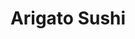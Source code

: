 ---
layout: place
title: Arigato Sushi
permalink: /utah/west-jordan/arigato-sushi.html
stateAbbr: UT
stateName: Utah
cityName: West Jordan
seo:
  type: restaurant
  links: null
place_id: ChIJKbb5roqJUocRbW5Pxqf2AJw
photos:
  - name: >-
      places/ChIJKbb5roqJUocRbW5Pxqf2AJw/photos/AeeoHcJCsH_MHcE90FPimEPNg4txWs56TfWbpHKa8h3bZnXp4TMgzdvdJ3zJgrCqAyKuxZza-WgCKCw1WzRMousURav4NBPrs8r37D0WroS4TPqqwdssuO-GnYoCjCqRP4OtEgBC3DKEbLW1aJgPr2ZIRcALvTTJWyZs7ABS2xJ8A0xuv8IJ5E7NukSdtzztat8h3DNHW33ib42NBZDWpWEcPLLsBLv2DGuJk-c6J2azqKEVQWUMz7Te3O7QCF_u1PdDAbMby3UdVqsvwjDw9Q1vL11fElTzELHYIkWjKCmi-9fQbA
    widthPx: 3024
    heightPx: 4032
    authorAttributions:
      - displayName: Arigato Sushi
        uri: https://maps.google.com/maps/contrib/102629099273768834213
        photoUri: >-
          https://lh3.googleusercontent.com/a-/ALV-UjXBx_iO_a6ylNNxfTGfT5g393vrpgMWqmEwJMfgrugbkvO-CcQ=s100-p-k-no-mo
    flagContentUri: >-
      https://www.google.com/local/imagery/report/?cb_client=maps_api_places.places_api&image_key=!1e10!2sAF1QipMKxmbIkeEJGhanOk9GIKg3WdDc8US8QGMj7yOW&hl=en-US
    googleMapsUri: >-
      https://www.google.com/maps/place//data=!3m4!1e2!3m2!1sAF1QipMKxmbIkeEJGhanOk9GIKg3WdDc8US8QGMj7yOW!2e10!4m2!3m1!1s0x8752898aaef9b629:0x9c00f6a7c64f6e6d
  - name: >-
      places/ChIJKbb5roqJUocRbW5Pxqf2AJw/photos/AeeoHcI3ND07A6W9mhmGrrhZ8yjQIlHdciJ03AN1peoTbevptpnHkTAxJxmrFPRoaItVw82YgV5iFa88McOzzlKdKBrSJKVZHL6Vlflcq85B63BSnx-1eW-FmS7xPSvVJxMlHVwwjELH1Dv6Wpt4SqXRXO6GvWxGJHYBrvGxKwix1UGNQ_AS1crmkzsZv4bnZIXWyMlTb89Da13wZbNxJshuwDLazIvu-23Vqo9mDlIu1fFRjyLGlZhpOCLD6bxNEnGkRV9BoSgcBC5tV2W0L4Z8kGUzxcw7OVPuLt2Nlto-lv046A
    widthPx: 1536
    heightPx: 2304
    authorAttributions:
      - displayName: Arigato Sushi
        uri: https://maps.google.com/maps/contrib/102629099273768834213
        photoUri: >-
          https://lh3.googleusercontent.com/a-/ALV-UjXBx_iO_a6ylNNxfTGfT5g393vrpgMWqmEwJMfgrugbkvO-CcQ=s100-p-k-no-mo
    flagContentUri: >-
      https://www.google.com/local/imagery/report/?cb_client=maps_api_places.places_api&image_key=!1e10!2sAF1QipN6ieLzTMBIS1yu_dNEJj7vEWZlxnNgLr3dVI0E&hl=en-US
    googleMapsUri: >-
      https://www.google.com/maps/place//data=!3m4!1e2!3m2!1sAF1QipN6ieLzTMBIS1yu_dNEJj7vEWZlxnNgLr3dVI0E!2e10!4m2!3m1!1s0x8752898aaef9b629:0x9c00f6a7c64f6e6d
  - name: >-
      places/ChIJKbb5roqJUocRbW5Pxqf2AJw/photos/AeeoHcI27jMIgE4Ck7m2fZLCNUgOb1CbRY0y9z8pn6VZk17iTiPPwhJkMJNL-6a4z-W3T_YZAo4yA4s3RPqkZDjiDVBhoqZ5KzFfaOpX8ojINYnEMRW_PWXv2i_zdKSrrMIaFYWlrZ0K3xl9eDHQUjmnih4GRPMAtxhhM3zt__WCkHwTwBGT7iyemDlnhjyYfJGdN-aepu0D_xMbVT1ORNv-WVDKDW_9MpDsM2XA_4OJWwPOJzw4gYB-pNMSzCDsHgwoIatJQ-e1AAyYobdXhlklV9lMKR756iSJEclJiJKAvmqoXBRH60hEPtJjjs7QBEF602XtzFTG6gzYVlSZpaMUP7MxwWnQIqrg5VSi11aef11ET4Y_y1TkC_yzVDf9jf7_q5Vike-0mNu_JD7oyvZrPjJpPRwGQJK1hzfSlCNwZzhze14h4QqPeW7jmzSi5M7d
    widthPx: 4000
    heightPx: 3000
    authorAttributions:
      - displayName: Roxana Cruz
        uri: https://maps.google.com/maps/contrib/109626557363575317144
        photoUri: >-
          https://lh3.googleusercontent.com/a/ACg8ocKzW-XTA0jckf3U0rJQZocgI4mvCTEIw1Y2wrXCrWuqyyZwMA=s100-p-k-no-mo
    flagContentUri: >-
      https://www.google.com/local/imagery/report/?cb_client=maps_api_places.places_api&image_key=!1e10!2sCIABIhADycKz9AcQXGf3FW8ABOio&hl=en-US
    googleMapsUri: >-
      https://www.google.com/maps/place//data=!3m4!1e2!3m2!1sCIABIhADycKz9AcQXGf3FW8ABOio!2e10!4m2!3m1!1s0x8752898aaef9b629:0x9c00f6a7c64f6e6d
  - name: >-
      places/ChIJKbb5roqJUocRbW5Pxqf2AJw/photos/AeeoHcIYXu5uKWWrbKtC7ZRaqfac_ELlQ33Jq9Ugu2UuTqCjT7OO0TWH6J0dQ5NXvoLhChDZAUrWquSWaqHAHtUx5vtYqjVJNc0_gWiYJ3UKQjojB_m1-OwjA49HeF9piqjjKomxNl_QwD3fvONkJskV7GJsmsktak42Zck5XQW1DFj-eQAZZu3GsM6lF1JCbtCAkDBUVs-ZpbQhvCBZo-jy-YF4koajqC4ULef-__uyhmzrAVE4zdMUEWqoKJPXSnpgukXPt-Wv-t1gMMrqbFgRo2YLBVgoLqfM_S8BNR9_KPNW_sgtWZf9Kct6reSO798HGiXHUgnMI2_SyhTyfxQTpCPs7ONT8xeTVDlV0QCtErZKEaKU1R_kh_tRfgI4914x_lpHCgZUXorpJqeKj2geKUYNK0hzXKPH6a1yfADCJsuHPGAV
    widthPx: 4080
    heightPx: 3072
    authorAttributions:
      - displayName: Heather Schettler
        uri: https://maps.google.com/maps/contrib/108654385799552052872
        photoUri: >-
          https://lh3.googleusercontent.com/a-/ALV-UjXZlAcbNKcgL6R4z6othkEUMbe4wbQEh-y_pc7peDFl4j_RmvS20Q=s100-p-k-no-mo
    flagContentUri: >-
      https://www.google.com/local/imagery/report/?cb_client=maps_api_places.places_api&image_key=!1e10!2sCIHM0ogKEICAgICjsND9swE&hl=en-US
    googleMapsUri: >-
      https://www.google.com/maps/place//data=!3m4!1e2!3m2!1sCIHM0ogKEICAgICjsND9swE!2e10!4m2!3m1!1s0x8752898aaef9b629:0x9c00f6a7c64f6e6d
  - name: >-
      places/ChIJKbb5roqJUocRbW5Pxqf2AJw/photos/AeeoHcIVU4jqQ0HoTc4oDDrorFC5FpJMk3e7eo7lGQJLd9pBXc5fwGyXppLUWSRiX3tEf_oL52wTfQUDmVNaBLwx52R7U7rGtdMmv97QekNZalfevjDyrxUIfNcaWT1ZzLRlE0qCX3S6WIlZj0CjNYkOKtKmAsWoIyPOS_IAvnQvZQUuUhl1itavSw2zouoD59S6-mPQBQHE4aXF8qleKtN4V-nx9H3j6tfx6OpjcBUJcA_BeTFeNKz5xpxIZ0ZTU2dsvIcw5LQiztgtPbm-Nj637B6-ZsnrzMoxkpef7Ul9cy6_yio6cRZj5P9xNyTbKwxy1mTa-9e9WFir9HJZyVucSw4kR4yuaWxXe583pwLwZyXPvvnREpLdTHK2s6GymnMCgkjpx3bw3f2D9X5NzJwZGDDJe0ta7vAMGMGam0gtzBqPnA
    widthPx: 2252
    heightPx: 4000
    authorAttributions:
      - displayName: Nohemi Pirela
        uri: https://maps.google.com/maps/contrib/117863220318318816548
        photoUri: >-
          https://lh3.googleusercontent.com/a-/ALV-UjX0SHfVdPmqVhItTyYXlWdjPw6GBAFe7vq75yRArtC473QL5lN_Xg=s100-p-k-no-mo
    flagContentUri: >-
      https://www.google.com/local/imagery/report/?cb_client=maps_api_places.places_api&image_key=!1e10!2sCIHM0ogKEICAgMDIgInWCQ&hl=en-US
    googleMapsUri: >-
      https://www.google.com/maps/place//data=!3m4!1e2!3m2!1sCIHM0ogKEICAgMDIgInWCQ!2e10!4m2!3m1!1s0x8752898aaef9b629:0x9c00f6a7c64f6e6d
  - name: >-
      places/ChIJKbb5roqJUocRbW5Pxqf2AJw/photos/AeeoHcLd7GoqD9gHuBc_7k45QMYmRi5Kl6iiO9c0uhR1UO7DTaFbZyWcnbb1puQ0pke6DH3GvRv4xwE2r_8UgevHRqHMaOfw6uF9fxEZSIV66Yr32MBoElGNYCUQTWv5KsNnPMfeBDIPPfghfupzeRpt9BdinsX6rc_PjAAZKGzGvEdU1E6Tty-sHGI9CMVkyTK93GKvQnvTLStn0Tlbks5-8nevQMFhGSKf4VKd3TZ00Rfv4QUKTjv6L4-fVt8V611VpXG-HNBTUdJsheDcp6CKIwAcwcyMoRFZGlPH_px6kCLMvGZEaNlqCLJASP6DodSp-UpsNjTUgyWln5EBmQJm65-cIpurIiJzf1KtwzA5xfTzWfwkkdp4WEgkz4MqAUfvlJ7dkcF33WEEqjnqi99br7rWECdN0Z_vAf7pYZdER0tt4g
    widthPx: 4000
    heightPx: 3000
    authorAttributions:
      - displayName: Robert Rohbock
        uri: https://maps.google.com/maps/contrib/111222423368366409921
        photoUri: >-
          https://lh3.googleusercontent.com/a/ACg8ocKNR7p1XT1swtIs1y_S1b0urI8t_OS-Qc5sBjcc9M17T5pBsQ=s100-p-k-no-mo
    flagContentUri: >-
      https://www.google.com/local/imagery/report/?cb_client=maps_api_places.places_api&image_key=!1e10!2sCIHM0ogKEICAgIC7yYvbVg&hl=en-US
    googleMapsUri: >-
      https://www.google.com/maps/place//data=!3m4!1e2!3m2!1sCIHM0ogKEICAgIC7yYvbVg!2e10!4m2!3m1!1s0x8752898aaef9b629:0x9c00f6a7c64f6e6d
  - name: >-
      places/ChIJKbb5roqJUocRbW5Pxqf2AJw/photos/AeeoHcK1IL62wc1tOUa5Ia1AiXwsDjKT-xhOFq3O7rKxn-b_-9vuXsVneXa7h6vauF1KoSwn9XJo6pzo34OSsIUAXGehzHwQwD3hJs0sWITKtqOvGpsFt3G7i2liuYPQouVsRI8N8ae3MwNAXc04PP-7-bpHVsSzn-Z29D82TDJoaH2ydyg79SjM_0pLmCVoYZ2pAKAN56HqPy472SwUQRIFU0w9C7ZXl3qkR8BJrrwPc4BUgp09sTVDchPv9HN2WNJcwdfm7hV3uLSrVXfzm5t_pnpEMIJtopMU8fNKU0GXow5d1A
    widthPx: 1170
    heightPx: 1933
    authorAttributions:
      - displayName: Arigato Sushi
        uri: https://maps.google.com/maps/contrib/102629099273768834213
        photoUri: >-
          https://lh3.googleusercontent.com/a-/ALV-UjXBx_iO_a6ylNNxfTGfT5g393vrpgMWqmEwJMfgrugbkvO-CcQ=s100-p-k-no-mo
    flagContentUri: >-
      https://www.google.com/local/imagery/report/?cb_client=maps_api_places.places_api&image_key=!1e10!2sAF1QipN84U774PhZSpf2ggK3VsJtxyX6jPIacm97Htm0&hl=en-US
    googleMapsUri: >-
      https://www.google.com/maps/place//data=!3m4!1e2!3m2!1sAF1QipN84U774PhZSpf2ggK3VsJtxyX6jPIacm97Htm0!2e10!4m2!3m1!1s0x8752898aaef9b629:0x9c00f6a7c64f6e6d
  - name: >-
      places/ChIJKbb5roqJUocRbW5Pxqf2AJw/photos/AeeoHcJjguo-pXzdT4OqxBw56jEJE8IA-t8z4BIRuRGl3v2oDKrSQjnL3h10m9BDty8Xyf7tNu4R75K3uUR5_4cbyjE4Vr3oAj1UfsREFcZDN05P_NozgJtVNrXcUCdfZ5OZycf4llvSWVYIB_bEpE_bvvmmQ0RcO8O4MOt-Up-XswMU5KKN96-w3a6r_R-lFCwCL83a9fIU8mVnp4pxjYnWaxAzbP7ggZtgbLcq1AAisS6fJrtG3pcz1Zrk8LgxWBRRLpJyJCznptOPg26zinwvcHiFjHbFumiPV8xsor6xNgDzUdNxfL40gpCSMJsqlRNwEzPAcyh49jU-qci3cet2d1i59mBQS3Kk0vc6TRE9RXWKRcfGGNY0q6APja-gyg9KJlT2LfFUCyWKjEQTyYfIPe14tRU7CGhmLhKzi55-Nb8gM3I3
    widthPx: 4032
    heightPx: 3024
    authorAttributions:
      - displayName: Fabiana Sanchez
        uri: https://maps.google.com/maps/contrib/116102469962034797164
        photoUri: >-
          https://lh3.googleusercontent.com/a-/ALV-UjUSPNMVlTQbRLVkIzrjbcIeSGv0LhxrJEXvz1g2T9DYn-Pv043CgA=s100-p-k-no-mo
    flagContentUri: >-
      https://www.google.com/local/imagery/report/?cb_client=maps_api_places.places_api&image_key=!1e10!2sCIHM0ogKEICAgIC_4ZbvywE&hl=en-US
    googleMapsUri: >-
      https://www.google.com/maps/place//data=!3m4!1e2!3m2!1sCIHM0ogKEICAgIC_4ZbvywE!2e10!4m2!3m1!1s0x8752898aaef9b629:0x9c00f6a7c64f6e6d
  - name: >-
      places/ChIJKbb5roqJUocRbW5Pxqf2AJw/photos/AeeoHcIxybwQJEvDkx8T0hEnrjx0HjqoK69E2s1kkRVgsGvR1q2l_2K8WRN08pVo4Jw9MapbRQLxOc_ujwHcQVbH-8ggBsglBaZuaadzpW5HywdoGnHS8zgbxWQvc6u0xBXpdWi0bNLMPpCA4OZTdi-Hba9PKqJhQtq2hciGwN-OXWx6Sq09unKVy4UOiOD9SJynylmM7ybfPRP1bzNKdZ2bxw9v0SRiA7Fo_Ct6edJ1p24BufOvPBAMLtOUWfZNOAXzgSuwvxlgdkH-Y6koegmuaCCuDN_4aSxc6y4X81CrijDAX6a1vtcVtw5E2YULHCNWZlgnM_K0igWadmlEFNZ_k-3LCWmjeaTWa06PnQ9H5I2h7J9mnghkILIppX8SghO-kIc-972od4bTRHssaW90aGlXROvdXhPm--N0sjQ
    widthPx: 4032
    heightPx: 3024
    authorAttributions:
      - displayName: Glorianna Sebastiani
        uri: https://maps.google.com/maps/contrib/118094008618757861715
        photoUri: >-
          https://lh3.googleusercontent.com/a-/ALV-UjWkYdw92SXr1Ltm7QCW8fXQXFsFGhYmzBYJQVZuoygeVoFcqMbe=s100-p-k-no-mo
    flagContentUri: >-
      https://www.google.com/local/imagery/report/?cb_client=maps_api_places.places_api&image_key=!1e10!2sCIHM0ogKEICAgIC7_6Fq&hl=en-US
    googleMapsUri: >-
      https://www.google.com/maps/place//data=!3m4!1e2!3m2!1sCIHM0ogKEICAgIC7_6Fq!2e10!4m2!3m1!1s0x8752898aaef9b629:0x9c00f6a7c64f6e6d
  - name: >-
      places/ChIJKbb5roqJUocRbW5Pxqf2AJw/photos/AeeoHcKLKUHmMEceZQ8YV4oxsbdvYpJR9kC7-0VlAGCCC6cu1L9RbAmisUga15hiaiuDWkTO04iIy71u0yMc8S2K8oWreS0QsRe_Ho_9gFdnm3Xc6sUIrar3avBSD_Niu_JU2bmeRepdQhkjtkeRg6CCWFdILfNjc9AjMofYM8k2PGIk-h4w6GO_BW5zkFMDA4y-NO20rmILpE80Was472qGCl_Qba38iAMAeJod3cRIFlUbvBAkCkHOghZqOkkdoco3fVtGgp3IoNZ2NSWJfo5LcUtcJ_qcwPWYRB0CTZD4c0XXSchNJKOAd0iZQdqteUcYesSugmMUjSiWLLTw-QaT08TjYNinjPzrCi2YGjlgieM0-ZTzxY9GiG2jcMy5sQK4SozS3-dtcFFbLmp4pOjiWGHuHssPjoD1WMKROZdmx_8WaaY
    widthPx: 4800
    heightPx: 3600
    authorAttributions:
      - displayName: ANGELICA MS
        uri: https://maps.google.com/maps/contrib/114277252357245297768
        photoUri: >-
          https://lh3.googleusercontent.com/a/ACg8ocJvqlagEhN7FVHjdihmO6ZAR_-PEqtipvcVd-Ka9vau-fWgMg=s100-p-k-no-mo
    flagContentUri: >-
      https://www.google.com/local/imagery/report/?cb_client=maps_api_places.places_api&image_key=!1e10!2sCIHM0ogKEICAgICfio_l1AE&hl=en-US
    googleMapsUri: >-
      https://www.google.com/maps/place//data=!3m4!1e2!3m2!1sCIHM0ogKEICAgICfio_l1AE!2e10!4m2!3m1!1s0x8752898aaef9b629:0x9c00f6a7c64f6e6d
address: 1769 W 7000 S, West Jordan, UT 84084, USA
street: 1769 W 7000 S
city: West Jordan
state: UT
zip: '84084'
country: USA
neighborhood: null
latitude: '40.623720'
longitude: '-111.940247'
accessibility_options:
  wheelchairAccessibleParking: true
  wheelchairAccessibleEntrance: true
  wheelchairAccessibleSeating: true
business_status: OPERATIONAL
name: Arigato Sushi
google_maps_links:
  directionsUri: >-
    https://www.google.com/maps/dir//''/data=!4m7!4m6!1m1!4e2!1m2!1m1!1s0x8752898aaef9b629:0x9c00f6a7c64f6e6d!3e0
  placeUri: https://maps.google.com/?cid=11241255870363823725
  writeAReviewUri: >-
    https://www.google.com/maps/place//data=!4m3!3m2!1s0x8752898aaef9b629:0x9c00f6a7c64f6e6d!12e1
  reviewsUri: >-
    https://www.google.com/maps/place//data=!4m4!3m3!1s0x8752898aaef9b629:0x9c00f6a7c64f6e6d!9m1!1b1
  photosUri: >-
    https://www.google.com/maps/place//data=!4m3!3m2!1s0x8752898aaef9b629:0x9c00f6a7c64f6e6d!10e5
primary_type: Restaurant
opening_hours:
  regular: null
  current: null
secondary_opening_hours:
  regular:
    weekdayDescriptions: null
    type: null
  current:
    weekdayDescriptions: null
    type: null
phone: null
price_level: null
price_range: null
rating: null
rating_count: 0
website: null
description: >-
  Discover Arigato Sushi in West Jordan, UT$$$Arigato Sushi in West Jordan, UT,
  provides a welcoming and relaxed atmosphere perfect for enjoying fresh
  Japanese-inspired dishes. This spot stands out with its creative menu
  featuring comforting options like sushi pizzas and antojitos, blending flavors
  that appeal to those seeking a casual dining experience. The restaurant
  emphasizes accessibility, making it easy for everyone to enjoy a meal with
  convenient features for all visitors. Whether you're looking for sushi
  restaurants in the area, it's a great place to savor unique comfort foods that
  highlight quality ingredients. For anyone searching for top-rated sushi near
  me, Arigato Sushi delivers a laid-back vibe that keeps diners coming back for
  more.
generative_summary: >-
  Discover Arigato Sushi in West Jordan, UT$$$Arigato Sushi in West Jordan, UT,
  provides a welcoming and relaxed atmosphere perfect for enjoying fresh
  Japanese-inspired dishes. This spot stands out with its creative menu
  featuring comforting options like sushi pizzas and antojitos, blending flavors
  that appeal to those seeking a casual dining experience. The restaurant
  emphasizes accessibility, making it easy for everyone to enjoy a meal with
  convenient features for all visitors. Whether you're looking for sushi
  restaurants in the area, it's a great place to savor unique comfort foods that
  highlight quality ingredients. For anyone searching for top-rated sushi near
  me, Arigato Sushi delivers a laid-back vibe that keeps diners coming back for
  more.
generative_disclosure: Summarized by AI using the Grok-3-Mini model.
reviews: null
review_summary: >-
  Insights from Diners at Arigato Sushi$$$Visitors often rave about the tasty
  sushi rolls with fun Latin twists, making it a standout choice for anyone
  craving something fresh and flavorful. Many appreciate the creative
  combinations like specialty rolls that incorporate sweet elements, adding a
  delightful surprise to every bite. The service stands out as friendly and
  attentive, helping to create a welcoming environment that enhances the overall
  meal. Folks generally note the high-quality ingredients that make each dish
  feel satisfying and well-prepared, without overwhelming the palate. If you're
  exploring sushi places near me, this spot earns praise for its honest blend of
  innovation and comfort, encouraging a positive return visit.
review_disclosure: Summarized by AI using the Grok-3-Mini model.
parking_options: null
payment_options: null
allow_dogs: null
curbside_pickup: null
delivery: null
dine_in: null
good_for_children: null
good_for_groups: null
good_for_sports: null
live_music: null
menu_for_children: null
outdoor_seating: null
reservable: null
restroom: null
serves_beer: null
serves_breakfast: null
serves_brunch: null
serves_cocktails: null
serves_coffee: null
serves_dinner: null
serves_dessert: null
serves_lunch: null
serves_vegetarian_food: null
serves_wine: null
takeout: null
update_category: pro
places_description: null

---